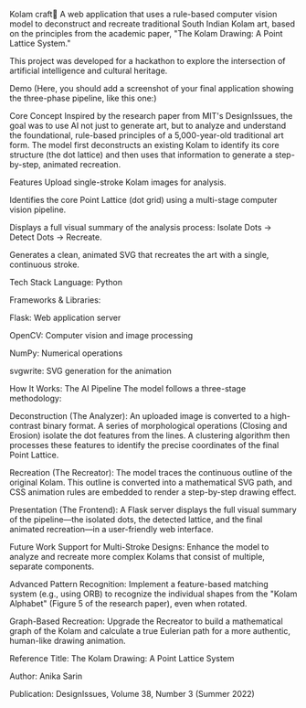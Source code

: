 Kolam craft🎨
A web application that uses a rule-based computer vision model to deconstruct and recreate traditional South Indian Kolam art, based on the principles from the academic paper, "The Kolam Drawing: A Point Lattice System."

This project was developed for a hackathon to explore the intersection of artificial intelligence and cultural heritage.

Demo
(Here, you should add a screenshot of your final application showing the three-phase pipeline, like this one:)

Core Concept
Inspired by the research paper from MIT's DesignIssues, the goal was to use AI not just to generate art, but to analyze and understand the foundational, rule-based principles of a 5,000-year-old traditional art form. The model first deconstructs an existing Kolam to identify its core structure (the dot lattice) and then uses that information to generate a step-by-step, animated recreation.

Features
Upload single-stroke Kolam images for analysis.

Identifies the core Point Lattice (dot grid) using a multi-stage computer vision pipeline.

Displays a full visual summary of the analysis process: Isolate Dots -> Detect Dots -> Recreate.

Generates a clean, animated SVG that recreates the art with a single, continuous stroke.

Tech Stack
Language: Python

Frameworks & Libraries:

Flask: Web application server

OpenCV: Computer vision and image processing

NumPy: Numerical operations

svgwrite: SVG generation for the animation

How It Works: The AI Pipeline
The model follows a three-stage methodology:

Deconstruction (The Analyzer): An uploaded image is converted to a high-contrast binary format. A series of morphological operations (Closing and Erosion) isolate the dot features from the lines. A clustering algorithm then processes these features to identify the precise coordinates of the final Point Lattice.

Recreation (The Recreator): The model traces the continuous outline of the original Kolam. This outline is converted into a mathematical SVG path, and CSS animation rules are embedded to render a step-by-step drawing effect.

Presentation (The Frontend): A Flask server displays the full visual summary of the pipeline—the isolated dots, the detected lattice, and the final animated recreation—in a user-friendly web interface.

Future Work
Support for Multi-Stroke Designs: Enhance the model to analyze and recreate more complex Kolams that consist of multiple, separate components.

Advanced Pattern Recognition: Implement a feature-based matching system (e.g., using ORB) to recognize the individual shapes from the "Kolam Alphabet" (Figure 5 of the research paper), even when rotated.

Graph-Based Recreation: Upgrade the Recreator to build a mathematical graph of the Kolam and calculate a true Eulerian path for a more authentic, human-like drawing animation.

Reference
Title: The Kolam Drawing: A Point Lattice System

Author: Anika Sarin

Publication: DesignIssues, Volume 38, Number 3 (Summer 2022)
